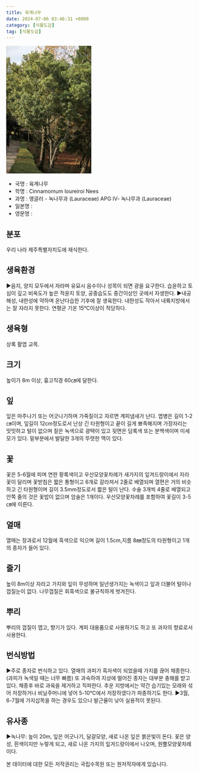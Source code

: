 ```yaml
---
title: 육계나무
date: 2024-07-06 03:46:31 +0800
category: [식물도감]
tag: [식물도감]
---
```




![육계나무](/assets/img/fileUpload/plants/basic/Lauraceae/Cinnamomum/18735/18735_6_th2.JPG)
- 국명 : 육계나무
- 학명 : Cinnamomum loureiroi Nees
- 과명 : 앵글러 - 녹나무과 (Lauraceae) APG Ⅳ- 녹나무과 (Lauraceae)
- 일본명 : 
- 영문명 : 


## 분포
우리 나라 제주특별자치도에 재식한다.
## 생육환경
▶음지, 양지 모두에서 자라며 유묘시 음수이나 성목이 되면 광을 요구한다. 습윤하고 토심이 깊고 비옥도가 높은 적윤지 토양, 공중습도도 중간이상인 곳에서 자생한다.
▶내공해성, 내한성에 약하며 온난다습한 기후에 잘 생육한다. 내한성도 작아서 내륙지방에서는 잘 자라지 못한다. 연평균 기온 15℃이상이 적당하다.
## 생육형
상록 활엽 교목.
## 크기
높이가 8m 이상, 흉고직경 60㎝에 달한다.
## 잎
잎은 마주나기 또는 어긋나기하며 가죽질이고 자르면 계피냄새가 난다. 엽병은 길이 1-2㎝이며, 잎길이 12cm정도로서 난상 긴 타원형이고 끝이 길게 뾰족해지며 가장자리는 밋밋하고 털이 없으며 짙은 녹색으로 광택이 있고 뒷면은 담록색 또는 분백색이며 미세모가 있다. 밑부분에서 발달한 3개의 뚜렷한 맥이 있다.
## 꽃
꽃은 5-6월에 피며 연한 황록색이고 우산모양꽃차례가 새가지의 잎겨드랑이에서 자라 꽃이 달리며 꽃받침은 짧은 통형이고 6개로 갈라져서 2줄로 배열되며 열편은 거의 비슷하고 긴 타원형이며 길이 3.5mm정도로서 짧은 털이 난다. 수술 3개씩 4줄로 배열되고 안쪽 줄의 것은 꽃밥이 없으며 암술은 1개이다. 우산모양꽃차례를 포함하여 꽃길이 3-5㎝에 이른다.
## 열매
열매는 장과로서 12월에 흑색으로 익으며 길이 1.5cm,지름 8㎜정도의 타원형이고 1개의 종자가 들어 있다.
## 줄기
높이 8m이상 자라고 가지와 잎이 무성하며 일년생가지는 녹색이고 잎과 더불어 털이나 껍질눈이 없다. 나무껍질은 회흑색으로 불규칙하게 벗겨진다.
## 뿌리
뿌리의 껍질이 맵고, 향기가 있다. 계피 대용품으로 사용하기도 하고 또 과자의 향료로서 사용한다.
## 번식방법
▶주로 종자로 번식하고 있다. 열매의 과피가 흑자색이 되었을때 가지를 끊어 채종한다.(과피가 녹색일 때는 너무 빠름) 또 과숙하여 지상에 떨어진 종자는 대부분 충해를 받고 있다. 채종후 바로 과육을 제거하고 직파한다. 추운 지방에서는 약간 습기있는 모래와 섞어 저장하거나 비닐주머니에 넣어 5-10℃에서 저장하였다가 파종하기도 한다. 
▶3월, 6-7월에 가지삽목을 하는 경우도 있으나 발근율이 낮아 실용적이 못된다.
## 유사종
▶녹나무: 높이 20m, 잎은 어긋나기, 달걀모양, 새로 나온 잎은 붉은빛이 돈다. 꽃은 양성, 흰색이지만 누렇게 되고, 새로 나온 가지의 잎겨드랑이에서 나오며, 원뿔모양꽃차례이다.






본 데이터에 대한 모든 저작권리는 국립수목원 또는 원저작자에게 있습니다.
